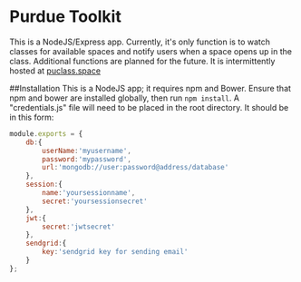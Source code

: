 # Purdue Toolkit
This is a NodeJS/Express app. Currently, it's only function is to watch classes for available spaces and notify users when a space opens up in the class. Additional functions are planned for the future. It is intermittently hosted at [puclass.space](http://puclass.space)

##Installation
This is a NodeJS app; it requires npm and Bower. Ensure that npm and bower are installed globally, then run `npm install`. A "credentials.js" file will need to be placed in the root directory. It should be in this form:
```javascript
module.exports = {
    db:{
        userName:'myusername',
        password:'mypassword',
        url:'mongodb://user:password@address/database'
    },
    session:{
        name:'yoursessionname',
        secret:'yoursessionsecret'
    },
    jwt:{
        secret:'jwtsecret'
    },
    sendgrid:{
        key:'sendgrid key for sending email'
    }
};
```
